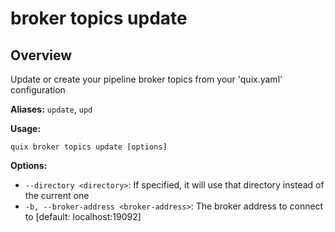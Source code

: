 # broker topics update

## Overview

Update or create your pipeline broker topics from your 'quix.yaml' configuration

**Aliases:** `update`, `upd`

**Usage:**

```
quix broker topics update [options]
```

**Options:**

- `--directory <directory>`: If specified, it will use that directory instead of the current one
- `-b, --broker-address <broker-address>`: The broker address to connect to [default: localhost:19092]


